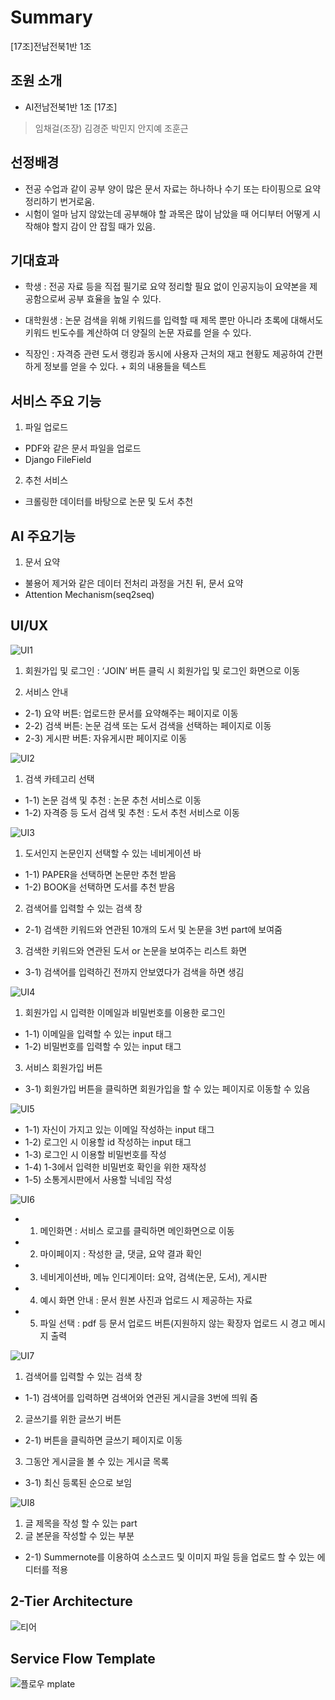 # Summary
[17조]전남전북1반 1조

## 조원 소개
- AI전남전북1반 1조 [17조]
> 임채걸(조장)
> 김경준
> 박민지
> 안지예
> 조훈근

## 선정배경
- 전공 수업과 같이 공부 양이 많은 문서 자료는 하나하나 수기 또는 타이핑으로 요약 정리하기 번거로움.
- 시험이 얼마 남지 않았는데 공부해야 할 과목은 많이 남았을 때 어디부터 어떻게 시작해야 할지 감이 안   잡힐 때가 있음.

## 기대효과
- 학생 : 전공 자료 등을 직접 필기로 요약 정리할 필요 없이 인공지능이 요약본을 제공함으로써 공부 효율을 높일 수 있다.

- 대학원생 : 논문 검색을 위해 키워드를 입력할 때 제목 뿐만 아니라 초록에 대해서도 키워드 빈도수를 계산하여 더 양질의 논문 자료를 얻을 수 있다.

- 직장인 : 자격증 관련 도서 랭킹과 동시에 사용자 근처의 재고 현황도 제공하여 간편하게 정보를 얻을 수 있다. + 회의 내용들을 텍스트 

## 서비스 주요 기능 
1) 파일 업로드
- PDF와 같은 문서 파일을 업로드
- Django FileField

2) 추천 서비스
- 크롤링한 데이터를 바탕으로 논문 및 도서 추천

## AI 주요기능
1) 문서 요약
- 불용어 제거와 같은 데이터 전처리 과정을 거친 뒤, 문서 요약
- Attention Mechanism(seq2seq)

## UI/UX
![UI1](https://user-images.githubusercontent.com/96154553/164160409-45cb8fdb-3fdb-4dfe-b059-6334bb5536ae.PNG)
 1) 회원가입 및 로그인 : ‘JOIN’ 버튼 클릭 시 회원가입 및 로그인 화면으로 이동

 2) 서비스 안내
- 2-1) 요약 버튼: 업로드한 문서를 요약해주는 페이지로 이동
- 2-2) 검색 버튼: 논문 검색 또는 도서 검색을 선택하는 페이지로 이동 
- 2-3) 게시판 버튼: 자유게시판 페이지로 이동

![UI2](https://user-images.githubusercontent.com/96154553/164161927-c9179d17-fc4c-43e5-b3c0-c85d24d10318.PNG)
 1) 검색 카테고리 선택
- 1-1) 논문 검색 및 추천 : 논문 추천 서비스로 이동
- 1-2) 자격증 등 도서 검색 및 추천 : 도서 추천 서비스로 이동

![UI3](https://user-images.githubusercontent.com/96154553/164162758-b73ac539-8b20-4e4d-9683-8d823e6f5737.PNG)
 1) 도서인지 논문인지 선택할 수 있는 네비게이션 바 
- 1-1) PAPER을 선택하면 논문만 추천 받음
- 1-2) BOOK을 선택하면 도서를 추천 받음

2) 검색어를 입력할 수 있는 검색 창
- 2-1) 검색한 키워드와 연관된 10개의 도서 및 논문을 3번 part에 보여줌

3) 검색한 키워드와 연관된 도서 or 논문을 보여주는 리스트 화면
- 3-1) 검색어를 입력하긴 전까지 안보였다가 검색을 하면 생김

![UI4](https://user-images.githubusercontent.com/96154553/164164498-65fb53c6-9795-4e5f-945d-c6f1509eac9c.PNG)
 1) 회원가입 시 입력한 이메일과 비밀번호를 이용한 로그인
- 1-1) 이메일을 입력할 수 있는 input 태그
- 1-2) 비밀번호를 입력할 수 있는 input 태그

 3) 서비스 회원가입 버튼
 - 3-1) 회원가입 버튼을 클릭하면 회원가입을 할 수 있는 페이지로 이동할 수 있음

![UI5](https://user-images.githubusercontent.com/96154553/164164975-e3fa2358-0ea1-4148-b998-37edb0dd1f52.PNG)
- 1-1) 자신이 가지고 있는 이메일 작성하는 input 태그
- 1-2) 로그인 시 이용할 id 작성하는 input 태그
- 1-3) 로그인 시 이용할 비밀번호를 작성
- 1-4) 1-3에서 입력한 비밀번호 확인을 위한 재작성
- 1-5) 소통게시판에서 사용할 닉네임 작성

![UI6](https://user-images.githubusercontent.com/96154553/164165154-90569751-e8e8-4f3b-a9b3-36ea2dfc36dc.PNG)

- 1) 메인화면 : 서비스 로고를 클릭하면 메인화면으로 이동
- 2) 마이페이지 : 작성한 글, 댓글, 요약 결과 확인
- 3) 네비게이션바, 메뉴 인디게이터: 요약, 검색(논문, 도서), 게시판
- 4) 예시 화면 안내 : 문서 원본 사진과 업로드 시 제공하는 자료
- 5) 파일 선택 : pdf 등 문서 업로드 버튼(지원하지 않는 확장자 업로드 시 경고 메시지 출력

![UI7](https://user-images.githubusercontent.com/96154553/164165977-d2226c5b-546d-4d33-8df4-c1377e760345.PNG)
1) 검색어를 입력할 수 있는 검색 창
- 1-1) 검색어를 입력하면 검색어와 연관된 게시글을 3번에 띄워 줌

2) 글쓰기를 위한 글쓰기 버튼
- 2-1) 버튼을 클릭하면 글쓰기 페이지로 이동

3) 그동안 게시글을 볼 수 있는 게시글 목록
- 3-1) 최신 등록된 순으로 보임

![UI8](https://user-images.githubusercontent.com/96154553/164166273-e168d296-eea0-47d2-8207-b49e519daf23.PNG)
 1) 글 제목을 작성 할 수 있는 part
 2) 글 본문을 작성할 수 있는 부분
- 2-1) Summernote를 이용하여 소스코드 및 이미지 파일 등을 업로드 할 수 있는 에디터를 적용

## 2-Tier Architecture
![티어](https://user-images.githubusercontent.com/96154553/164166869-e2a70490-be6d-4865-b635-f0ca8ad69473.PNG)

## Service Flow Template
![플로우](https://user-images.githubusercontent.com/96154553/164166987-382310a3-59dc-480a-804f-8dc5a7559ed4.PNG)
mplate
